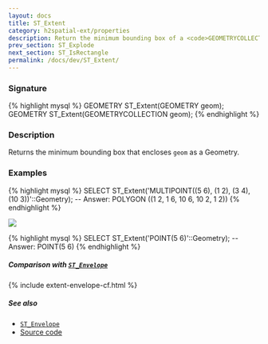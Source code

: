 ```yaml
---
layout: docs
title: ST_Extent
category: h2spatial-ext/properties
description: Return the minimum bounding box of a <code>GEOMETRYCOLLECTION</code>
prev_section: ST_Explode
next_section: ST_IsRectangle
permalink: /docs/dev/ST_Extent/
---
```

 
### Signature

{% highlight mysql %}
GEOMETRY ST_Extent(GEOMETRY geom);
GEOMETRY ST_Extent(GEOMETRYCOLLECTION geom);
{% endhighlight %}

### Description

Returns the minimum bounding box that encloses `geom` as a Geometry.

### Examples

{% highlight mysql %}
SELECT ST_Extent('MULTIPOINT((5 6), (1 2), (3 4), (10 3))'::Geometry);
-- Answer: POLYGON ((1 2, 1 6, 10 6, 10 2, 1 2))
{% endhighlight %}

<img class="displayed" src="../ST_Extent1.png"/>

{% highlight mysql %}
SELECT ST_Extent('POINT(5 6)'::Geometry);
-- Answer: POINT(5 6)
{% endhighlight %}

##### Comparison with [`ST_Envelope`](../ST_Envelope)

{% include extent-envelope-cf.html %}

##### See also

* [`ST_Envelope`](../ST_Envelope)
* <a href="https://github.com/irstv/H2GIS/blob/master/h2spatial-ext/src/main/java/org/h2gis/h2spatialext/function/spatial/properties/ST_Extent.java" target="_blank">Source code</a>
